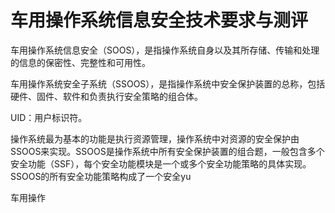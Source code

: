 # 车用操作系统信息安全技术要求与测评

车用操作系统信息安全（SOOS），是指操作系统自身以及其所存储、传输和处理的信息的保密性、完整性和可用性。

车用操作系统安全子系统（SSOOS），是指操作系统中安全保护装置的总称，包括硬件、固件、软件和负责执行安全策略的组合体。

UID：用户标识符。

操作系统最为基本的功能是执行资源管理，操作系统中对资源的安全保护由SSOOS来实现。SSOOS是操作系统中所有安全保护装置的组合题，一般包含多个安全功能（SSF），每个安全功能模块是一个或多个安全功能策略的具体实现。SSOOS的所有安全功能策略构成了一个安全yu

车用操作